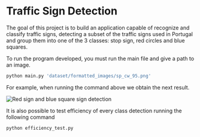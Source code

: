 # Traffic Sign Detection

The goal of this project is to build an application capable of recognize and classify traffic signs, detecting a subset of the traffic signs used in Portugal and group them into one of the 3 classes: stop sign, red circles and blue squares. 

To run the program developed, you must run the main file and give a path to an image. 
```bash
python main.py 'dataset/formatted_images/sp_cw_95.png'
```
For example, when running the command above we obtain the next result.

![Red sign and blue square sign detection](example.JPG)

It is also possible to test efficiency of every class detection running the following command
```bash
python efficiency_test.py
```
